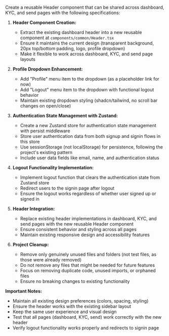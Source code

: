 Create a reusable Header component that can be shared across dashboard, KYC, and send pages with the following specifications:

1. **Header Component Creation:**
   - Extract the existing dashboard header into a new reusable component at `components/common/Header.tsx`
   - Ensure it maintains the current design (transparent background, 20px top/bottom padding, logo, profile dropdown)
   - Make it flexible to work across dashboard, KYC, and send page layouts

2. **Profile Dropdown Enhancement:**
   - Add "Profile" menu item to the dropdown (as a placeholder link for now)
   - Add "Logout" menu item to the dropdown with functional logout behavior
   - Maintain existing dropdown styling (shadcn/tailwind, no scroll bar changes on open/close)

3. **Authentication State Management with Zustand:**
   - Create a new Zustand store for authentication state management with persist middleware
   - Store user authentication data from both signup and signin flows in this store
   - Use sessionStorage (not localStorage) for persistence, following the project's existing pattern
   - Include user data fields like email, name, and authentication status

4. **Logout Functionality Implementation:**
   - Implement logout function that clears the authentication state from Zustand store
   - Redirect users to the signin page after logout
   - Ensure the logout works regardless of whether user signed up or signed in

5. **Header Integration:**
   - Replace existing header implementations in dashboard, KYC, and send pages with the new reusable Header component
   - Ensure consistent behavior and styling across all pages
   - Maintain existing responsive design and accessibility features

6. **Project Cleanup:**
   - Remove only genuinely unused files and folders (not test files, as those were already removed)
   - Do not remove any files that might be needed for future features
   - Focus on removing duplicate code, unused imports, or orphaned files
   - Ensure no breaking changes to existing functionality

**Important Notes:**
- Maintain all existing design preferences (colors, spacing, styling)
- Ensure the header works with the existing sidebar layout
- Keep the same user experience and visual design
- Test that all pages (dashboard, KYC, send) work correctly with the new header
- Verify logout functionality works properly and redirects to signin page